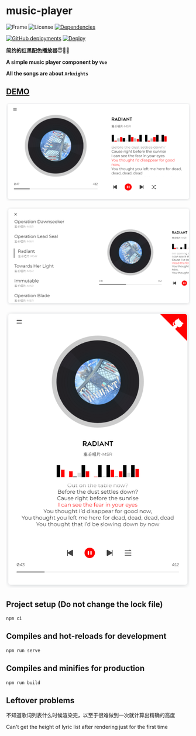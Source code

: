 # music-player

![Frame](https://img.shields.io/badge/Frame-Vue3-yellow?style=for-the-badge)
![License](https://img.shields.io/badge/License-MIT-red?style=for-the-badge)
[![Dependencies](https://img.shields.io/badge/Dependencies-oh--vue--icons-blue?style=for-the-badge)](https://oh-vue-icons.js.org/)

[![GitHub deployments](https://img.shields.io/github/deployments/C01day/music-player/production?style=for-the-badge&label=Deploy)](https://music.c01day.com/)
[![Deploy](https://img.shields.io/badge/Deployed%20by%20Vercel-black?style=for-the-badge&logo=vercel)](https://vercel.com/)

**简约的红黑配色播放器**😇🥰🤗

**A simple music player component by `Vue`**

**All the songs are about `Arknights`**

## **[DEMO](https://music.c01day.com/)**

![DEMO1](src/assets/img/DEMO1.png)

![DEMO2](src/assets/img/DEMO2.png)

![DEMO3](src/assets/img/DEMO3.png)

## Project setup (Do not change the lock file)
```
npm ci
```

## Compiles and hot-reloads for development
```
npm run serve
```

## Compiles and minifies for production
```
npm run build
```

## Leftover problems

不知道歌词列表什么时候渲染完，以至于很难做到一次就计算出精确的高度

Can't get the height of lyric list after rendering just for the first time